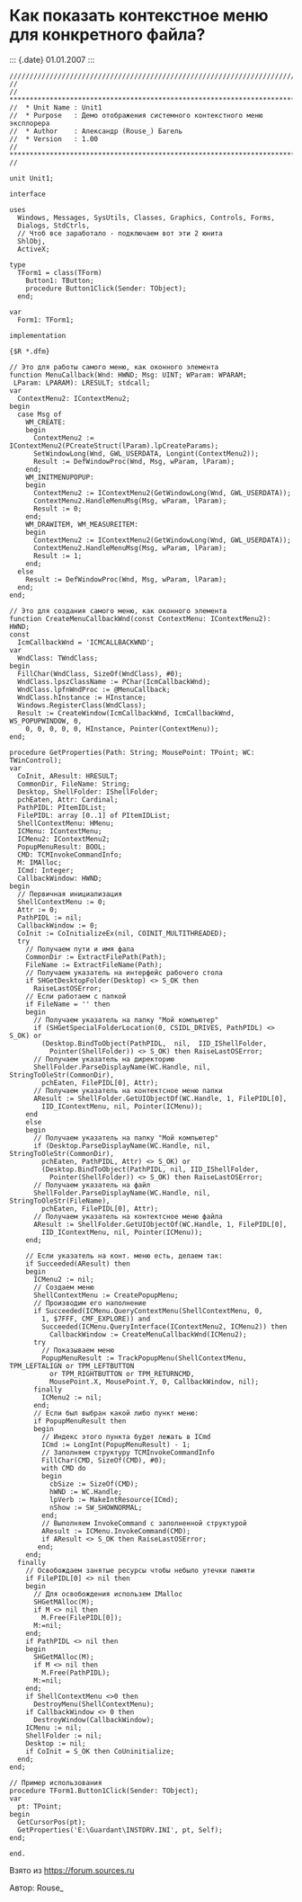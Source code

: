 Как показать контекстное меню для конкретного файла?
====================================================

::: {.date}
01.01.2007
:::

    ////////////////////////////////////////////////////////////////////////////////
    //
    //  ****************************************************************************
    //  * Unit Name : Unit1
    //  * Purpose   : Демо отображения системного контекстного меню эксплорера
    //  * Author    : Александр (Rouse_) Багель
    //  * Version   : 1.00
    //  ****************************************************************************
    //
     
    unit Unit1;
     
    interface
     
    uses
      Windows, Messages, SysUtils, Classes, Graphics, Controls, Forms,
      Dialogs, StdCtrls,
      // Чтоб все заработало - подключаем вот эти 2 юнита
      ShlObj,
      ActiveX;
     
    type
      TForm1 = class(TForm)
        Button1: TButton;
        procedure Button1Click(Sender: TObject);
      end;
     
    var
      Form1: TForm1;
     
    implementation
     
    {$R *.dfm}
     
    // Это для работы самого меню, как оконного элемента
    function MenuCallback(Wnd: HWND; Msg: UINT; WParam: WPARAM;
     LParam: LPARAM): LRESULT; stdcall;
    var
      ContextMenu2: IContextMenu2;
    begin
      case Msg of
        WM_CREATE:
        begin
          ContextMenu2 := IContextMenu2(PCreateStruct(lParam).lpCreateParams);
          SetWindowLong(Wnd, GWL_USERDATA, Longint(ContextMenu2));
          Result := DefWindowProc(Wnd, Msg, wParam, lParam);
        end;
        WM_INITMENUPOPUP:
        begin
          ContextMenu2 := IContextMenu2(GetWindowLong(Wnd, GWL_USERDATA));
          ContextMenu2.HandleMenuMsg(Msg, wParam, lParam);
          Result := 0;
        end;
        WM_DRAWITEM, WM_MEASUREITEM:
        begin
          ContextMenu2 := IContextMenu2(GetWindowLong(Wnd, GWL_USERDATA));
          ContextMenu2.HandleMenuMsg(Msg, wParam, lParam);
          Result := 1;
        end;
      else
        Result := DefWindowProc(Wnd, Msg, wParam, lParam);
      end;
    end;
     
    // Это для создания самого меню, как оконного элемента
    function CreateMenuCallbackWnd(const ContextMenu: IContextMenu2): HWND;
    const
      IcmCallbackWnd = 'ICMCALLBACKWND';
    var
      WndClass: TWndClass;
    begin
      FillChar(WndClass, SizeOf(WndClass), #0);
      WndClass.lpszClassName := PChar(IcmCallbackWnd);
      WndClass.lpfnWndProc := @MenuCallback;
      WndClass.hInstance := HInstance;
      Windows.RegisterClass(WndClass);
      Result := CreateWindow(IcmCallbackWnd, IcmCallbackWnd, WS_POPUPWINDOW, 0,
        0, 0, 0, 0, 0, HInstance, Pointer(ContextMenu));
    end;
     
    procedure GetProperties(Path: String; MousePoint: TPoint; WC: TWinControl);
    var
      CoInit, AResult: HRESULT;
      CommonDir, FileName: String;
      Desktop, ShellFolder: IShellFolder;
      pchEaten, Attr: Cardinal;
      PathPIDL: PItemIDList;
      FilePIDL: array [0..1] of PItemIDList;
      ShellContextMenu: HMenu;
      ICMenu: IContextMenu;
      ICMenu2: IContextMenu2;
      PopupMenuResult: BOOL;
      CMD: TCMInvokeCommandInfo;
      M: IMAlloc;
      ICmd: Integer;
      CallbackWindow: HWND;
    begin
      // Первичная инициализация
      ShellContextMenu := 0;
      Attr := 0;
      PathPIDL := nil;
      CallbackWindow := 0;
      CoInit := CoInitializeEx(nil, COINIT_MULTITHREADED);
      try
        // Получаем пути и имя фала
        CommonDir := ExtractFilePath(Path);
        FileName := ExtractFileName(Path);
        // Получаем указатель на интерфейс рабочего стола
        if SHGetDesktopFolder(Desktop) <> S_OK then
          RaiseLastOSError;
        // Если работаем с папкой
        if FileName = '' then
        begin
          // Получаем указатель на папку "Мой компьютер"
          if (SHGetSpecialFolderLocation(0, CSIDL_DRIVES, PathPIDL) <> S_OK) or
            (Desktop.BindToObject(PathPIDL,  nil,  IID_IShellFolder,
              Pointer(ShellFolder)) <> S_OK) then RaiseLastOSError;
          // Получаем указатель на директорию
          ShellFolder.ParseDisplayName(WC.Handle, nil, StringToOleStr(CommonDir),
            pchEaten, FilePIDL[0], Attr);
          // Получаем указатель на контектсное меню папки
          AResult := ShellFolder.GetUIObjectOf(WC.Handle, 1, FilePIDL[0],
            IID_IContextMenu, nil, Pointer(ICMenu));
        end
        else
        begin
          // Получаем указатель на папку "Мой компьютер"
          if (Desktop.ParseDisplayName(WC.Handle, nil, StringToOleStr(CommonDir),
            pchEaten, PathPIDL, Attr) <> S_OK) or
            (Desktop.BindToObject(PathPIDL, nil, IID_IShellFolder,
              Pointer(ShellFolder)) <> S_OK) then RaiseLastOSError;
          // Получаем указатель на файл
          ShellFolder.ParseDisplayName(WC.Handle, nil, StringToOleStr(FileName),
            pchEaten, FilePIDL[0], Attr);
          // Получаем указатель на контектсное меню файла
          AResult := ShellFolder.GetUIObjectOf(WC.Handle, 1, FilePIDL[0],
            IID_IContextMenu, nil, Pointer(ICMenu));
        end;
     
        // Если указатель на конт. меню есть, делаем так:
        if Succeeded(AResult) then
        begin
          ICMenu2 := nil;
          // Создаем меню
          ShellContextMenu := CreatePopupMenu;
          // Производим его наполнение
          if Succeeded(ICMenu.QueryContextMenu(ShellContextMenu, 0,
            1, $7FFF, CMF_EXPLORE)) and
            Succeeded(ICMenu.QueryInterface(IContextMenu2, ICMenu2)) then
              CallbackWindow := CreateMenuCallbackWnd(ICMenu2);
          try
            // Показываем меню
            PopupMenuResult := TrackPopupMenu(ShellContextMenu, TPM_LEFTALIGN or TPM_LEFTBUTTON
              or TPM_RIGHTBUTTON or TPM_RETURNCMD,
              MousePoint.X, MousePoint.Y, 0, CallbackWindow, nil);
          finally
            ICMenu2 := nil;
          end;
          // Если был выбран какой либо пункт меню:
          if PopupMenuResult then
          begin
            // Индекс этого пункта будет лежать в ICmd
            ICmd := LongInt(PopupMenuResult) - 1;
            // Заполняем структуру TCMInvokeCommandInfo
            FillChar(CMD, SizeOf(CMD), #0);
            with CMD do
            begin
              cbSize := SizeOf(CMD);
              hWND := WC.Handle;
              lpVerb := MakeIntResource(ICmd);
              nShow := SW_SHOWNORMAL;
            end;
            // Выполняем InvokeCommand с заполненной структурой
            AResult := ICMenu.InvokeCommand(CMD);
            if AResult <> S_OK then RaiseLastOSError;
           end;
        end;
      finally
        // Освобождаем занятые ресурсы чтобы небыло утечки памяти
        if FilePIDL[0] <> nil then
        begin
          // Для освобождения использем IMalloc
          SHGetMAlloc(M);
          if M <> nil then
            M.Free(FilePIDL[0]);
          M:=nil;
        end;
        if PathPIDL <> nil then
        begin
          SHGetMAlloc(M);
          if M <> nil then
            M.Free(PathPIDL);
          M:=nil;
        end;
        if ShellContextMenu <>0 then
          DestroyMenu(ShellContextMenu);
        if CallbackWindow <> 0 then
          DestroyWindow(CallbackWindow);
        ICMenu := nil;
        ShellFolder := nil;
        Desktop := nil;
        if CoInit = S_OK then CoUninitialize;
      end;
    end;
     
    // Пример использования
    procedure TForm1.Button1Click(Sender: TObject);
    var
      pt: TPoint;
    begin
      GetCursorPos(pt);
      GetProperties('E:\Guardant\INSTDRV.INI', pt, Self);
    end;
     
    end.

Взято из <https://forum.sources.ru>

Автор: Rouse\_
